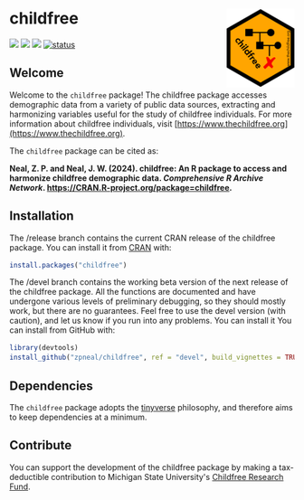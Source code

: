 # childfree <img src='man/figures/logo.png' align="right" height="139" />

<!-- badges: start -->

[![](https://www.r-pkg.org/badges/version/childfree?color=orange)](https://cran.r-project.org/package=childfree)
[![](http://cranlogs.r-pkg.org/badges/grand-total/childfree?color=blue)](https://cran.r-project.org/package=childfree)
[![](http://cranlogs.r-pkg.org/badges/last-month/childfree?color=green)](https://cran.r-project.org/package=childfree)
[![status](https://tinyverse.netlify.com/badge/childfree)](https://CRAN.R-project.org/package=childfree)
<!-- badges: end -->

## Welcome
Welcome to the `childfree` package\! The childfree package accesses demographic data from a variety of public data sources, extracting and harmonizing variables useful for the study of childfree individuals. For more information about childfree individuals, visit [https://www.thechildfree.org](https://www.thechildfree.org).

The `childfree` package can be cited as:

**Neal, Z. P. and Neal, J. W. (2024). childfree: An R package to access and harmonize childfree demographic data. *Comprehensive R Archive Network*. https://CRAN.R-project.org/package=childfree.**

## Installation
The /release branch contains the current CRAN release of the childfree package. You can install it from [CRAN](https://CRAN.R-project.org) with:
``` r
install.packages("childfree")
```

The /devel branch contains the working beta version of the next release of the childfree package. All the functions are documented and have undergone various levels of preliminary debugging, so they should mostly work, but there are no guarantees. Feel free to use the devel version (with caution), and let us know if you run into any problems. You can install it You can install from GitHub with:
``` r
library(devtools)
install_github("zpneal/childfree", ref = "devel", build_vignettes = TRUE)
```

## Dependencies
The `childfree` package adopts the [tinyverse](https://www.tinyverse.org/) philosophy, and therefore aims to keep dependencies at a minimum.

## Contribute
You can support the development of the childfree package by making a tax-deductible contribution to Michigan State University's [Childfree Research Fund](https://givingto.msu.edu/gift/?sid=17582).
